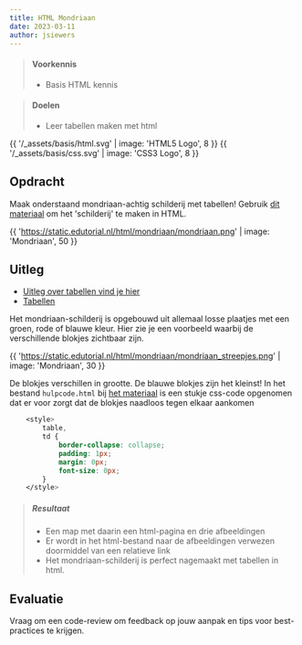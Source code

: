 ```yaml
---
title: HTML Mondriaan 
date: 2023-03-11
author: jsiewers
---
```


> #### Voorkennis
> * Basis HTML kennis

> #### Doelen
> * Leer tabellen maken met html

{{ '/_assets/basis/html.svg' | image: 'HTML5 Logo', 8 }}
{{ '/_assets/basis/css.svg' | image: 'CSS3 Logo', 8 }}

## Opdracht
Maak onderstaand mondriaan-achtig schilderij met tabellen! Gebruik [dit materiaal](https://static.edutorial.nl/html/mondriaan/mondriaan_materiaal.zip) om het 'schilderij' te maken in HTML.

{{ 'https://static.edutorial.nl/html/mondriaan/mondriaan.png' | image: 'Mondriaan', 50 }}



## Uitleg
* [Uitleg over tabellen vind je hier](https://www.edutorial.nl/html/tabellen/)
* [Tabellen](https://www.w3schools.com/html/html_tables.asp)

Het mondriaan-schilderij is opgebouwd uit allemaal losse plaatjes met een groen, rode of blauwe kleur. Hier zie je een voorbeeld waarbij de verschillende blokjes zichtbaar zijn.  

{{ 'https://static.edutorial.nl/html/mondriaan/mondriaan_streepjes.png' | image: 'Mondriaan', 30 }}  

De blokjes verschillen in grootte. De blauwe blokjes zijn het kleinst! In het bestand <code>hulpcode.html</code> bij [het materiaal](https://static.edutorial.nl/html/mondriaan/mondriaan_materiaal.zip) is een stukje css-code opgenomen dat er voor zorgt dat de blokjes naadloos tegen elkaar aankomen

```css
    <style>
        table,
        td {
            border-collapse: collapse;
            padding: 1px;
            margin: 0px;
            font-size: 0px;
        }
    </style>
```
  

> ##### Resultaat
> * Een map met daarin een html-pagina en drie afbeeldingen
> * Er wordt in het html-bestand naar de afbeeldingen verwezen doormiddel van een relatieve link
> * Het mondriaan-schilderij is perfect nagemaakt met tabellen in html.


## Evaluatie
Vraag om een code-review om feedback op jouw aanpak en tips voor best-practices te krijgen.
